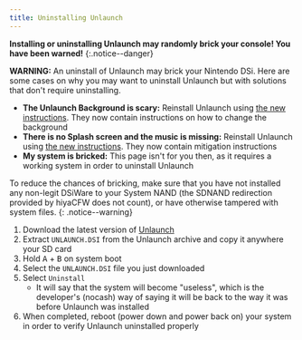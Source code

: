 ```yaml
---
title: Uninstalling Unlaunch
---
```


**Installing or uninstalling Unlaunch may randomly brick your console! You have been warned!**
{:.notice--danger}

**WARNING:** An uninstall of Unlaunch may brick your Nintendo DSi. Here are some cases on why you may want to uninstall Unlaunch but with solutions that don't require uninstalling.

- **The Unlaunch Background is scary:** Reinstall Unlaunch using [the new instructions](/installing-unlaunch). They now contain instructions on how to change the background
- **There is no Splash screen and the music is missing:** Reinstall Unlaunch using [the new instructions](/installing-unlaunch). They now contain mitigation instructions
- **My system is bricked:** This page isn't for you then, as it requires a working system in order to uninstall Unlaunch

To reduce the chances of bricking, make sure that you have not installed any non-legit DSiWare to your System NAND (the SDNAND redirection provided by hiyaCFW does not count), or have otherwise tampered with system files.
{: .notice--warning}

1. Download the latest version of [Unlaunch](https://problemkaputt.de/unlaunch.zip)
1. Extract `UNLAUNCH.DSI` from the Unlaunch archive and copy it anywhere your SD card
1. Hold <kbd class="face">A</kbd> + <kbd class="face">B</kbd> on system boot
1. Select the `UNLAUNCH.DSI` file you just downloaded
1. Select `Uninstall`
   - It will say that the system will become "useless", which is the developer's (nocash) way of saying it will be back to the way it was before Unlaunch was installed
1. When completed, reboot (power down and power back on) your system in order to verify Unlaunch uninstalled properly
